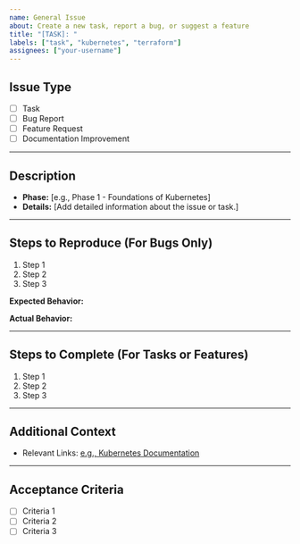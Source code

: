 ```yaml
---
name: General Issue
about: Create a new task, report a bug, or suggest a feature
title: "[TASK]: "
labels: ["task", "kubernetes", "terraform"]
assignees: ["your-username"]
---
```


## **Issue Type**
<!-- Mark with an `x` what type of issue this is -->
- [ ] Task
- [ ] Bug Report
- [ ] Feature Request
- [ ] Documentation Improvement

---

## **Description**
<!-- Provide a detailed description of the issue -->
- **Phase:** [e.g., Phase 1 - Foundations of Kubernetes]
- **Details:** [Add detailed information about the issue or task.]

---

## **Steps to Reproduce (For Bugs Only)**
1. Step 1
2. Step 2
3. Step 3

**Expected Behavior:**  
<!-- What did you expect to happen? -->

**Actual Behavior:**  
<!-- What actually happened? -->

---

## **Steps to Complete (For Tasks or Features)**
1. Step 1
2. Step 2
3. Step 3

---

## **Additional Context**
<!-- Add any other relevant information, screenshots, or links -->
- Relevant Links: [e.g., Kubernetes Documentation](https://kubernetes.io/docs/)

---

## **Acceptance Criteria**
<!-- Define when this issue is considered resolved -->
- [ ] Criteria 1
- [ ] Criteria 2
- [ ] Criteria 3
